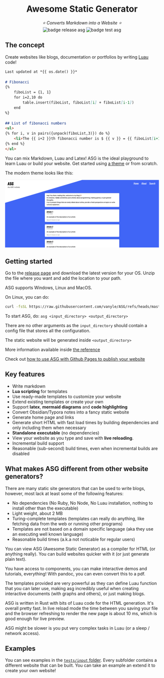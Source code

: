 <div align="center">
    <h1>Awesome Static Generator</h1>
    <em>⭐ Converts Markdown into a Website ⭐</em>
    <div>
    <img alt="badge release asg" src="https://github.com/vanyle/asg/actions/workflows/release.yml/badge.svg"/>
    <img alt="badge test asg" src="https://github.com/vanyle/asg/actions/workflows/test.yml/badge.svg"/>
    </div>
</div>

## The concept

Create websites like blogs, documentation or portfolios by writing [Luau](https://luau.org/) code!

```md
Last updated at *{{ os.date() }}*

# Fibonacci
{%
	fiboList = {1, 1}
    for i=2,10 do
        table.insert(fiboList, fiboList[i] + fiboList[i-1])
    end
%}

## List of fibonacci numbers
<ul>
{% for i, v in pairs({unpack(fiboList,3)}) do %}
	<li>The {{ i+2 }}th fibonacci number is $ {{ v }} = {{ fiboList[i+1] }} + {{ fiboList[i]}} $.</li>
{% end %}
</ul>
```

You can mix Markdown, Luau and Latex! ASG is the ideal playground to learn Luau or build your website.
Get started using [a theme](./assets/themes/) or from scratch.

The modern theme looks like this:

![modern theme](./docs/images/modern_theme.png)

## Getting started

Go to the [release page](https://github.com/vanyle/ASG/releases) and download the latest version for your OS.
Unzip the file where you want and add the location to your path.

ASG supports Windows, Linux and MacOS.

On Linux, you can do:
```bash
curl -fsSL https://raw.githubusercontent.com/vanyle/ASG/refs/heads/master/install/get_asg_linux.sh | sh
```

To start ASG, do: `asg <input_directory> <output_directory>`

There are no other arguments as the `input_directory` should contain a config file that stores all the configuration.

The static website will be generated inside `<output_directory>`

More information available inside [the reference](./docs/reference.md)

Check out [how to use ASG with Github Pages to publish your website](./docs/github.md)

## Key features

- Write markdown
- **Lua scripting** for templates
- Use ready-made templates to customize your website
- Extend existing templates or create your own
- Support **latex**, **mermaid diagrams** and **code highlighting**
- Convert Obsidian/Typora notes into a fancy static website
- Generate home page and links
- Generate short HTML with fast load times by building dependencies and only including them when necessary
- **Standalone executable** (no dependencies)
- View your website as you type and save with **live reloading**.
- Incremental build support
- Reasonable (sub-second) build times, even when incremental builds are disabled

## What makes ASG different from other website generators?

There are many static site generators that can be used to write blogs, however, most lack at least some of the following features:

- No dependencies (No Ruby, No Node, No Luau installation, nothing to install other than the executable)
- Light weight, about 2 MB
- Turing-complete templates (templates can really do anything, like fetching data from the web or running other programs)
- Templates are not based on a domain specific language (aka they use an executing well known language)
- Reasonable build times (a.k.a not noticable for regular users)

You can view ASG (Awesome Static Generator) as a compiler for HTML (or anything really).
You can build websites quicker with it (or just generate plain text).

You have access to components, you can make interactive demos and tutorials, everything!
With pandoc, you can even convert this to a pdf.

The templates provided are very powerful as they can define Luau function that you can later use, making asg
incredibly useful when creating interactive documents (with graphs and others), or just making blogs.

ASG is written in Rust with bits of Luau code for the HTML generation. It's overall pretty fast. In live reload mode
the time between you saving your file and the browser refreshing to render the new page is about 10 ms, which
is good enough for live preview.

ASG might be slower is you put very complex tasks in Luau (or a sleep / network access).

## Examples

You can see examples in the [`tests/input` folder](./tests/input/).
Every subfolder contains a different website that can be built.
You can take an example an extend it to create your own website!
